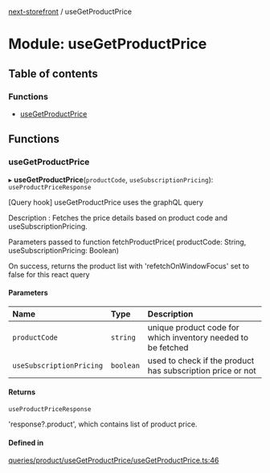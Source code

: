 [next-storefront](../README.md) / useGetProductPrice

# Module: useGetProductPrice

## Table of contents

### Functions

- [useGetProductPrice](useGetProductPrice.md#usegetproductprice)

## Functions

### useGetProductPrice

▸ **useGetProductPrice**(`productCode`, `useSubscriptionPricing`): `useProductPriceResponse`

[Query hook] useGetProductPrice uses the graphQL query

Description : Fetches the price details based on product code and useSubscriptionPricing.

Parameters passed to function fetchProductPrice( productCode: String, useSubscriptionPricing: Boolean)

On success, returns the product list with 'refetchOnWindowFocus' set to false for this react query

#### Parameters

| Name | Type | Description |
| :------ | :------ | :------ |
| `productCode` | `string` | unique product code for which inventory needed to be fetched |
| `useSubscriptionPricing` | `boolean` | used to check if the product has subscription price or not |

#### Returns

`useProductPriceResponse`

'response?.product', which contains list of product price.

#### Defined in

[queries/product/useGetProductPrice/useGetProductPrice.ts:46](https://github.com/KiboSoftware/nextjs-storefront/blob/474c22ea/hooks/queries/product/useGetProductPrice/useGetProductPrice.ts#L46)
